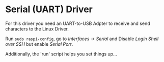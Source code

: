 # Serial (UART) Driver

For this driver you need an UART-to-USB Adpter to receive and send characters to the Linux Driver.

Run `sudo raspi-config`, go to *Interfaces* -> *Serial* and Disable *Login Shell over SSH* but enable *Serial Port*.

Additionally, the 'run' script helps you set things up...

